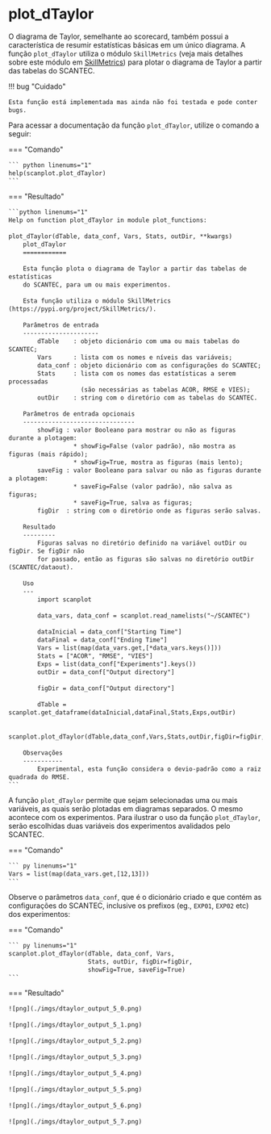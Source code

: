 # plot_dTaylor

O diagrama de Taylor, semelhante ao scorecard, também possui a característica de resumir estatísticas básicas em um único diagrama. A função `plot_dTaylor` utiliza o módulo `SkillMetrics` (veja mais detalhes sobre este módulo em [SkillMetrics](https://pypi.org/project/SkillMetrics/)) para plotar o diagrama de Taylor a partir das tabelas do SCANTEC.

!!! bug "Cuidado"

    Esta função está implementada mas ainda não foi testada e pode conter bugs. 

Para acessar a documentação da função `plot_dTaylor`, utilize o comando a seguir:


=== "Comando"

    ``` python linenums="1"
    help(scanplot.plot_dTaylor)
    ```

=== "Resultado"

    ```python linenums="1"
    Help on function plot_dTaylor in module plot_functions:
    
    plot_dTaylor(dTable, data_conf, Vars, Stats, outDir, **kwargs)
        plot_dTaylor
        ============
        
        Esta função plota o diagrama de Taylor a partir das tabelas de estatísticas
        do SCANTEC, para um ou mais experimentos.
        
        Esta função utiliza o módulo SkillMetrics (https://pypi.org/project/SkillMetrics/). 
        
        Parâmetros de entrada
        ---------------------
            dTable    : objeto dicionário com uma ou mais tabelas do SCANTEC;
            Vars      : lista com os nomes e níveis das variáveis;
            data_conf : objeto dicionário com as configurações do SCANTEC;
            Stats     : lista com os nomes das estatísticas a serem processadas
                        (são necessárias as tabelas ACOR, RMSE e VIES);
            outDir    : string com o diretório com as tabelas do SCANTEC.
        
        Parâmetros de entrada opcionais
        -------------------------------
            showFig : valor Booleano para mostrar ou não as figuras durante a plotagem:
                      * showFig=False (valor padrão), não mostra as figuras (mais rápido);
                      * showFig=True, mostra as figuras (mais lento);
            saveFig : valor Booleano para salvar ou não as figuras durante a plotagem:
                      * saveFig=False (valor padrão), não salva as figuras;
                      * saveFig=True, salva as figuras;
            figDir  : string com o diretório onde as figuras serão salvas.
        
        Resultado
        ---------
            Figuras salvas no diretório definido na variável outDir ou figDir. Se figDir não
            for passado, então as figuras são salvas no diretório outDir (SCANTEC/dataout).
        
        Uso
        ---
            import scanplot 
            
            data_vars, data_conf = scanplot.read_namelists("~/SCANTEC")
            
            dataInicial = data_conf["Starting Time"]
            dataFinal = data_conf["Ending Time"]
            Vars = list(map(data_vars.get,[*data_vars.keys()]))
            Stats = ["ACOR", "RMSE", "VIES"]
            Exps = list(data_conf["Experiments"].keys())
            outDir = data_conf["Output directory"]
            
            figDir = data_conf["Output directory"]
        
            dTable = scanplot.get_dataframe(dataInicial,dataFinal,Stats,Exps,outDir)
            
            scanplot.plot_dTaylor(dTable,data_conf,Vars,Stats,outDir,figDir=figDir,showFig=True,saveFig=True)       
        
        Observações
        -----------
            Experimental, esta função considera o devio-padrão como a raiz quadrada do RMSE.
    ```

A função `plot_dTaylor` permite que sejam selecionadas uma ou mais variáveis, as quais serão plotadas em diagramas separados. O mesmo acontece com os experimentos. Para ilustrar o uso da função `plot_dTaylor`, serão escolhidas duas variáveis dos experimentos avalidados pelo SCANTEC.

=== "Comando"

    ``` py linenums="1"
    Vars = list(map(data_vars.get,[12,13]))
    ```

Observe o parâmetros `data_conf`, que é o dicionário criado e que contém as configurações do SCANTEC, inclusive os  prefixos (eg., `EXP01`, `EXP02` etc) dos experimentos:


=== "Comando"

    ``` py linenums="1"
    scanplot.plot_dTaylor(dTable, data_conf, Vars,
                          Stats, outDir, figDir=figDir,
                          showFig=True, saveFig=True)
    ```

=== "Resultado"

    ![png](./imgs/dtaylor_output_5_0.png)
        
    ![png](./imgs/dtaylor_output_5_1.png)
        
    ![png](./imgs/dtaylor_output_5_2.png)
    
    ![png](./imgs/dtaylor_output_5_3.png)
        
    ![png](./imgs/dtaylor_output_5_4.png)
        
    ![png](./imgs/dtaylor_output_5_5.png)
        
    ![png](./imgs/dtaylor_output_5_6.png)
        
    ![png](./imgs/dtaylor_output_5_7.png)
